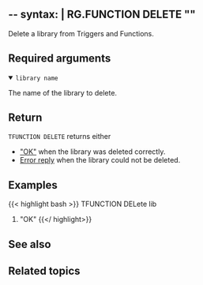 --
syntax: |
    RG.FUNCTION DELETE "<library name>" 
--

Delete a library from Triggers and Functions.

## Required arguments

<details open>
<summary><code>library name</code></summar>

The name of the library to delete.
</details>

## Return

`TFUNCTION DELETE` returns either

* ["OK"](/docs/reference/protocol-spec/#resp-simple-strings) when the library was deleted correctly.
* [Error reply](/docs/reference/protocol-spec/#resp-errors) when the library could not be deleted.

## Examples

{{< highlight bash >}}
TFUNCTION DELete lib
1) "OK"
{{</ highlight>}}

## See also

## Related topics
